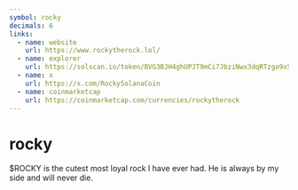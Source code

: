 ```yaml
---
symbol: rocky
decimals: 6
links:
  - name: website
    url: https://www.rockytherock.lol/
  - name: explorer
    url: https://solscan.io/token/BVG3BJH4ghUPJT9mCi7JbziNwx3dqRTzgo9x5poGpump
  - name: x
    url: https://x.com/RockySolanaCoin
  - name: coinmarketcap
    url: https://coinmarketcap.com/currencies/rockytherock
---
```


# rocky

$ROCKY is the cutest most loyal rock I have ever had. He is always by my side and will never die.
